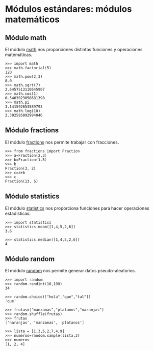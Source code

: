 # Módulos estándares: módulos matemáticos

## Módulo math

El módulo [math](https://docs.python.org/3.4/library/math.html) nos proporciones distintas funciones y operaciones matemáticas.

	>>> import math
	>>> math.factorial(5)
	120
	>>> math.pow(2,3)
	8.0
	>>> math.sqrt(7)
	2.6457513110645907
	>>> math.cos(1)
	0.5403023058681398
	>>> math.pi
	3.141592653589793
	>>> math.log(10)
	2.302585092994046

## Módulo fractions

El módulo [fractions](https://docs.python.org/3.4/library/fractions.html) nos permite trabajar con fracciones.

	>>> from fractions import Fraction
	>>> a=Fraction(2,3)
	>>> b=Fraction(1.5)
	>>> b
	Fraction(3, 2)
	>>> c=a+b
	>>> c
	Fraction(13, 6)

## Módulo statistics

El módulo [statistics](https://docs.python.org/3.4/library/statistics.html) nos proporciona funciones para hacer operaciones estadísticas.

	>>> import statistics
	>>> statistics.mean([1,4,5,2,6])
	3.6

	>>> statistics.median([1,4,5,2,6])
	4

## Módulo random

El módulo [random](https://docs.python.org/3.4/library/random.html) nos permite generar datos pseudo-aleatorios.

	>>> import random
	>>> random.randint(10,100)
	34
	
	>>> random.choice(["hola","que","tal"])
	'que'
	
	>>> frutas=["manzanas","platanos","naranjas"]
	>>> random.shuffle(frutas)
	>>> frutas
	['naranjas', 'manzanas', 'platanos']

	>>> lista = [1,3,5,2,7,4,9]
	>>> numeros=random.sample(lista,3)
	>>> numeros
	[1, 2, 4]

	



